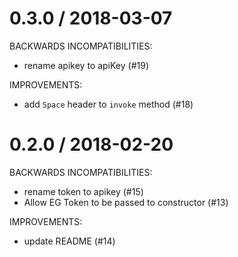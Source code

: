 
0.3.0 / 2018-03-07
==================

BACKWARDS INCOMPATIBILITIES:

 * rename apikey to apiKey (#19)

IMPROVEMENTS:

 * add `Space` header to `invoke` method (#18)

0.2.0 / 2018-02-20
==================

BACKWARDS INCOMPATIBILITIES:

 * rename token to apikey (#15)
 * Allow EG Token to be passed to constructor (#13)

IMPROVEMENTS:

 * update README (#14)

